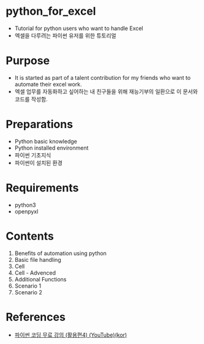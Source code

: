 # python_for_excel
- Tutorial for python users who want to handle Excel  
- 엑셀을 다루려는 파이썬 유저를 위한 튜토리얼  

# Purpose
- It is started as part of a talent contribution for my friends who want to automate their excel work.   
- 엑셀 업무를 자동화하고 싶어하는 내 친구들을 위해 재능기부의 일환으로 이 문서와 코드를 작성함.

# Preparations
- Python basic knowledge  
- Python installed environment  
- 파이썬 기초지식  
- 파이썬이 설치된 환경  

# Requirements
- python3  
- openpyxl  

# Contents
1. Benefits of automation using python
2. Basic file handling
3. Cell
4. Cell - Advenced
5. Additional Functions
6. Scenario 1
7. Scenario 2


# References
- [파이썬 코딩 무료 강의 (활용편4) (YouTube)(kor)](https://www.youtube.com/watch?v=exgO1LFl9x8&list=WL&index=47&t=7111s)

